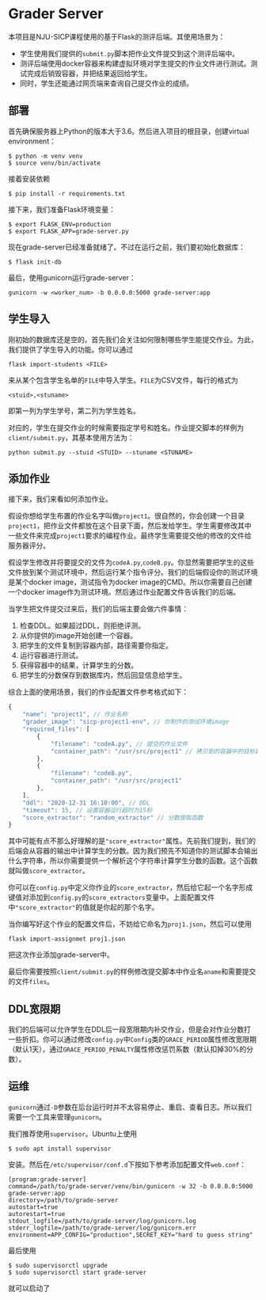 # Grader Server

本项目是NJU-SICP课程使用的基于Flask的测评后端。其使用场景为：

- 学生使用我们提供的`submit.py`脚本把作业文件提交到这个测评后端中。
- 测评后端使用docker容器来构建虚拟环境对学生提交的作业文件进行测试。测试完成后销毁容器，并把结果返回给学生。
- 同时，学生还能通过网页端来查询自己提交作业的成绩。

## 部署

首先确保服务器上Python的版本大于3.6。然后进入项目的根目录，创建virtual environment：

    $ python -m venv venv
    $ source venv/bin/activate


接着安装依赖

    $ pip install -r requirements.txt

接下来，我们准备Flask环境变量：

    $ export FLASK_ENV=production
    $ export FLASK_APP=grade-server.py

现在grade-server已经准备就绪了。不过在运行之前，我们要初始化数据库：

    $ flask init-db

最后，使用gunicorn运行grade-server：

    gunicorn -w <worker_num> -b 0.0.0.0:5000 grade-server:app

## 学生导入

刚初始的数据库还是空的。首先我们会关注如何限制哪些学生能提交作业。为此，我们提供了学生导入的功能。你可以通过

    flask import-students <FILE>

来从某个包含学生名单的`FILE`中导入学生。`FILE`为CSV文件，每行的格式为

    <stuid>,<stuname>

即第一列为学生学号，第二列为学生姓名。

对应的，学生在提交作业的时候需要指定学号和姓名。作业提交脚本的样例为`client/submit.py`，其基本使用方法为：

    python submit.py --stuid <STUID> --stuname <STUNAME>

## 添加作业

接下来，我们来看如何添加作业。

假设你想给学生布置的作业名字叫做`project1`。很自然的，你会创建一个目录`project1`，把作业文件都放在这个目录下面，然后发给学生。学生需要修改其中一些文件来完成`project1`要求的编程作业。最终学生需要提交他的修改的文件给服务器评分。

假设学生修改并将要提交的文件为`codeA.py`,`codeB.py`。你显然需要把学生的这些文件放到某个测试环境中，然后运行某个指令评分。我们的后端假设你的测试环境是某个docker image，测试指令为docker image的CMD。所以你需要自己创建一个docker image作为测试环境。然后通过作业配置文件告诉我们的后端。

当学生把文件提交过来后，我们的后端主要会做六件事情：

1. 检查DDL。如果超过DDL，则拒绝评测。
2. 从你提供的image开始创建一个容器。
3. 把学生的文件复制到容器内部，路径需要你指定。
4. 运行容器进行测试。
5. 获得容器中的结果，计算学生的分数。
6. 把学生的分数保存到数据库内，然后回显信息给学生。

综合上面的使用场景，我们的作业配置文件参考格式如下：

```js
{
    "name": "project1", // 作业名称
    "grader_image": "sicp-project1-env", // 你制作的测试环境image
    "required_files": [
        {
            "filename": "codeA.py", // 提交的作业文件
            "container_path": "/usr/src/project1" // 拷贝到的容器中的目标路径
        },
        {
            "filename": "codeB.py",
            "container_path": "/usr/src/project1"
        },
    ],
    "ddl": "2020-12-31 16:10:00", // DDL
    "timeout": 15, // 设置容器运行超时为15秒
    "score_extractor": "random_extractor" // 分数提取函数
}
```

其中可能有点不那么好理解的是`"score_extractor"`属性。先前我们提到，我们的后端会从容器的输出中计算学生的分数。因为我们预先不知道你的测试脚本会输出什么字符串，所以你需要提供一个解析这个字符串计算学生分数的函数。这个函数就叫做`score_extractor`。

你可以在`config.py`中定义你作业的`score_extractor`，然后给它起一个名字形成键值对添加到`config.py`的`score_extractors`变量中。上面配置文件中`"score_extractor"`的值就是你起的那个名字。

当你编写好这个作业的配置文件后，不妨给它命名为`proj1.json`，然后可以使用

    flask import-assignmet proj1.json

把这次作业添加grade-server中。

最后你需要按照`client/submit.py`的样例修改提交脚本中作业名`aname`和需要提交的文件`files`。

## DDL宽限期

我们的后端可以允许学生在DDL后一段宽限期内补交作业，但是会对作业分数打一些折扣。你可以通过修改`config.py`中`Config`类的`GRACE_PERIOD`属性修改宽限期（默认1天），通过`GRACE_PERIOD_PENALTY`属性修改惩罚系数（默认扣掉30%的分数）。

## 运维

`gunicorn`通过`-D`参数在后台运行时并不太容易停止、重启、查看日志。所以我们需要一个工具来管理`gunicorn`。

我们推荐使用`supervisor`。Ubuntu上使用

    $ sudo apt install supervisor

安装。然后在`/etc/supervisor/conf.d`下按如下参考添加配置文件`web.conf`：

    [program:grade-server]
    command=/path/to/grade-server/venv/bin/gunicorn -w 32 -b 0.0.0.0:5000 grade-server:app
    directory=/path/to/grade-server
    autostart=true
    autorestart=true
    stdout_logfile=/path/to/grade-server/log/gunicorn.log
    stderr_logfile=/path/to/grade-server/log/gunicorn.err
    environment=APP_CONFIG="production",SECRET_KEY="hard to guess string"

最后使用

    $ sudo supervisorctl upgrade
    $ sudo supervisorctl start grade-server

就可以启动了